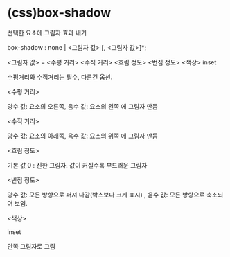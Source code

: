 # (css)box-shadow

선택한 요소에 그림자 효과 내기



box-shadow : none | <그림자 값> [, <그림자 값>]*;

<그림자 값> = <수평 거리> <수직 거리> <흐림 정도> <번짐 정도> <색상> inset



수평거리와 수직거리는 필수, 다른건 옵션.


 <수평 거리>

양수 값: 요소의 오른쪽, 음수 값: 요소의 왼쪽 에 그림자 만듬 

 <수직 거리>

양수 값: 요소의 아래쪽, 음수 값: 요소의 위쪽 에 그림자 만듬 

<흐림 정도>

기본 값 0 : 진한 그림자. 값이 커질수록 부드러운 그림자 

 <번짐 정도>

양수 값: 모든 방향으로 퍼져 나감(박스보다 크게 표시) , 음수 값: 모든 방향으로 축소되어 보임.

 <색상>

 inset

안쪽 그림자로 그림 